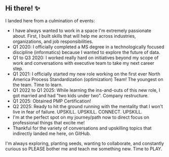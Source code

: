 ## Hi there! ✨

I landed here from a culmination of events:
- I have always wanted to work in a space I'm extremely passionate about. First, I built skills that will help me across industries, organizations, and job responsibilities.
- Q1 2020: I officially completed a MS degree in a technologically focused discipline (informatics) because I wanted to explore the future of data.
- Q1 to Q3 2020: I worked really hard on initiatives beyond my scope of work and conversations with executive team to take my next career step.
- Q1 2021: I officially started my new role working on the first ever North America Process Standardization (optimization) Team! The youngest on the team. Time to learn. 
- Q1 2022 to Q1 2025: While learning the ins-and-outs of this new role, I got married and had "two kids under two". Company restructure.
- Q1 2025: Obtained PMP Certification!
- Q2 2025: Ready to hit the ground running with the mentality that I won't live in fear of failure. UPSKILL. UPSKILL. CONNECT. UPSKILL.
- I'm at the perfect spot on my journey/path now to direct focus on professional things that excite me!
- Thankful for the variety of conversations and upskilling topics that indirectly landed me here, on GitHub.

I'm always exploring, planting seeds, wanting to collaborate, and constantly curious so PLEASE bother me and teach me something new. 
Time to PLAY.
